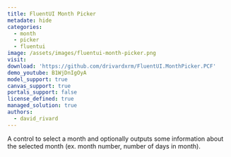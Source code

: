 ```yaml
---
title: FluentUI Month Picker
metadate: hide
categories:
  - month
  - picker
  - fluentui
image: /assets/images/fluentui-month-picker.png
visit: 
download: 'https://github.com/drivardxrm/FluentUI.MonthPicker.PCF'
demo_youtube: B1WjDnIgOyA
model_support: true
canvas_support: true
portals_support: false
license_defined: true
managed_solution: true
authors:
  - david_rivard
---
```

A control to select a month and optionally outputs some information about the selected month (ex. month number, number of days in month).
